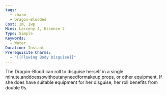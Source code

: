 ```yaml
---
tags:
  - charm
  - Dragon-Blooded
Cost: 1m, 1wp
Mins: Larceny 4, Essence 2
Type: Simple
Keywords:
  - Water
Duration: Instant
Prerequisite Charms:
  - "[[Flowing Body Disguise]]"
---
```

The Dragon-Blood can roll to disguise herself in a single minute,anddoessowithoutanyneedformakeup,props, or other equipment. If she does have suitable equipment for her disguise, her roll benefits from double 9s.
